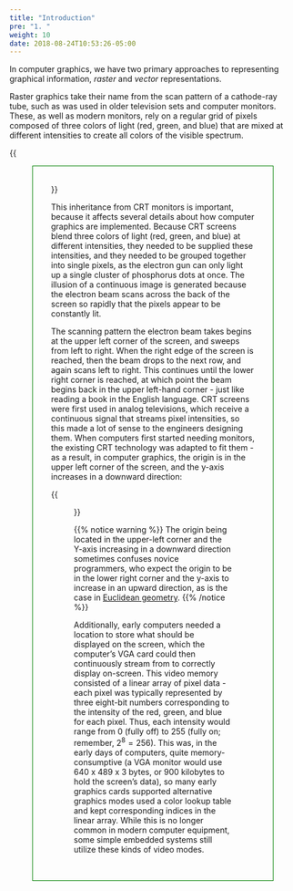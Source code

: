 ```yaml
---
title: "Introduction"
pre: "1. "
weight: 10
date: 2018-08-24T10:53:26-05:00
---
```


In computer graphics, we have two primary approaches to representing graphical information, _raster_ and _vector_ representations.

Raster graphics take their name from the scan pattern of a cathode-ray tube, such as was used in older television sets and computer monitors.  These, as well as modern monitors, rely on a regular grid of pixels composed of three colors of light (red, green, and blue) that are mixed at different intensities to create all colors of the visible spectrum. 

<style>
    figure.bordered {
        border: 1px solid green;
        padding: 2rem;
    }
    figure.
</style>

{{<figure class="bordered" title="Cathode Ray Tube" src="/images/cathode-ray-tube.png" alt="A cathode ray tube cutwaway diagram with numbered parts." caption="A cathode ray tube (CRT) screen works by firing electrons out of an electron gun (1) through electromagnetic coils (2) that steer them through a perforated mask (3) that separates the electrons corresponding to the red, green, and blue components of an individual pixels.  These electrons then strike the phosphor-coated back of the screen (4), causing it to emit photons of a particular wavelength. " attr="Image courtesy of Søren Peo Pedersen, made available through the creative commons share-alike 3.0 license.">}}

This inheritance from CRT monitors is important, because it affects several details about how computer graphics are implemented.  Because CRT screens blend three colors of light (red, green, and blue) at different intensities, they needed to be supplied these intensities, and they needed to be grouped together into single pixels, as the electron gun can only light up a single cluster of phosphorus dots at once.  The illusion of a continuous image is generated because the electron beam scans across the back of the screen so rapidly that the pixels appear to be constantly lit.

The scanning pattern the electron beam takes begins at the upper left corner of the screen, and sweeps from left to right.  When the right edge of the screen is reached, then the beam drops to the next row, and again scans left to right.  This continues until the lower right corner is reached, at which point the beam begins back in the upper left-hand corner - just like reading a book in the English language.  CRT screens were first used in analog televisions, which receive a continuous signal that streams pixel intensities, so this made a lot of sense to the engineers designing them.  When computers first started needing monitors, the existing CRT technology was adapted to fit them - as a result, in computer graphics, the origin is in the upper left corner of the screen, and the y-axis increases in a downward direction:

{{<figure src="/images/7.1.2.png" alt="Screen/Computer graphics coordinate system" attr="Image taken from inetjava.sourceforge.net and believed to be public domain." attrlink="http://inetjava.sourceforge.net/lectures/part2_applets/InetJava-2.1-2.2-Introduction-to-AWT-and-Applets.html" >}}

{{% notice warning %}}
The origin being located in the upper-left corner and the Y-axis increasing in a downward direction sometimes confuses novice programmers, who expect the origin to be in the lower right corner and the y-axis to increase in an upward direction, as is the case in [Euclidean geometry](https://en.wikipedia.org/wiki/Euclidean_geometry). 
{{% /notice %}}

Additionally, early computers needed a location to store what should be displayed on the screen, which the computer’s VGA card could then continuously stream from to correctly display on-screen.  This video memory consisted of a linear array of pixel data - each pixel was typically represented by three eight-bit numbers corresponding to the intensity of the red, green, and blue for each pixel.  Thus, each intensity would range from 0 (fully off) to 255 (fully on; remember, $2^8 = 256$).  This was, in the early days of computers, quite memory-consumptive (a VGA monitor would use 640 x 489 x 3 bytes, or 900 kilobytes to hold the screen’s data), so many early graphics cards supported alternative graphics modes used a color lookup table and kept corresponding indices in the linear array.  While this is no longer common in modern computer equipment, some simple embedded systems still utilize these kinds of video modes.
